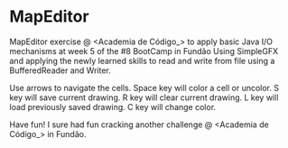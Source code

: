 # MapEditor
MapEditor exercise @ &lt;Academia de Código_> to apply basic Java I/O mechanisms at week 5 of the #8 BootCamp in Fundão
Using SimpleGFX and applying the newly learned skills to read and write from file using a BufferedReader and Writer.

Use arrows to navigate the cells.
Space key will color a cell or uncolor.
S key will save current drawing.
R key will clear current drawing.
L key will load previously saved drawing.
C key will change color.

Have fun! I sure had fun cracking another challenge @ <Academia de Código_> in Fundão.
